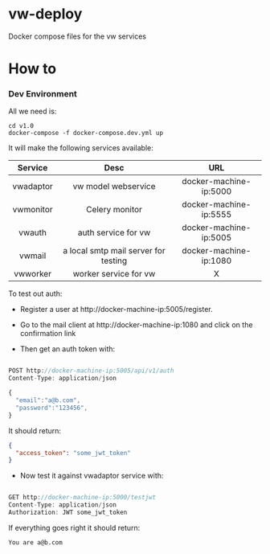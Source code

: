 # vw-deploy
Docker compose files for the vw services

# How to

### Dev Environment

All we need is:

```
cd v1.0
docker-compose -f docker-compose.dev.yml up
```

It will make the following services available:


 Service  |                 Desc                 |          URL
:--------:|:------------------------------------:|:---------------------:
vwadaptor |         vw model webservice          | docker-machine-ip:5000
vwmonitor |            Celery monitor            | docker-machine-ip:5555
 vwauth   |         auth service for vw          | docker-machine-ip:5005
 vwmail   | a local smtp mail server for testing | docker-machine-ip:1080
vwworker  |        worker service for vw         |           X

To test out auth:

* Register a user at http://docker-machine-ip:5005/register.

* Go to the mail client at http://docker-machine-ip:1080 and click on the confirmation link

* Then get an auth token with:

```javascript

POST http://docker-machine-ip:5005/api/v1/auth
Content-Type: application/json

{
  "email":"a@b.com",
  "password":"123456",
}

```
It should return:

```json
{
  "access_token": "some_jwt_token"
}
```
* Now test it against vwadaptor service with:

```javascript

GET http://docker-machine-ip:5000/testjwt
Content-Type: application/json
Authorization: JWT some_jwt_token
```

If everything goes right it should return:

```
You are a@b.com
```
